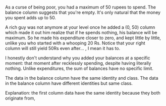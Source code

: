 As a curse of being poor, you had a maximum of 50 rupees to spend. The balance column suggests that you're empty. It's only natural that the money you spent adds up to 50. 

A rich guy was not anymore at your level once he added a (0, 50) column which made it out him realize that if he spends nothing, his balance will be maximum. So he made his expenditure closer to zero, and kept little by little, unlike you who started with a whooping 20 Rs. Notice that your right column will still yield 50Rs even after...   , I mean it has to. 

I honestly don't understand why you added your balances at a specific moment: that moment after recklessly spending, despite having literally nothing. Unlike expenditures, the sum of balances have no specific limit. 

The data in the balance column have the same identity and class. The data in the balance column have different identities but same class. 

Explanation: the first column data have the same identity because they both originate from,